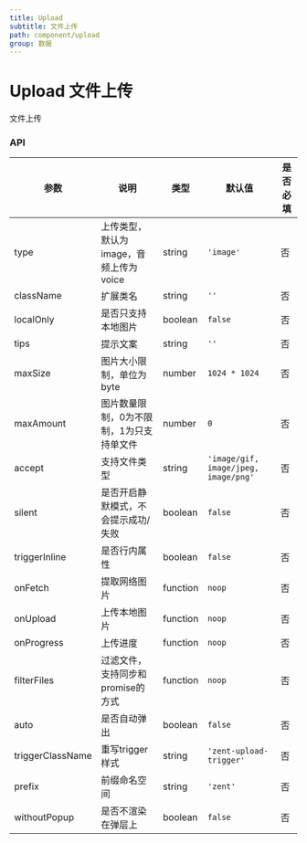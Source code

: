 ```yaml
---
title: Upload
subtitle: 文件上传
path: component/upload
group: 数据
---
```


# Upload 文件上传

文件上传

### API

| 参数 | 说明 | 类型 | 默认值 | 是否必填 |
|------|------|------|--------|--------|
| type | 上传类型，默认为image，音频上传为voice | string | `'image'` | 否 |
| className | 扩展类名 | string | `''` | 否 |
| localOnly | 是否只支持本地图片 | boolean | `false` | 否 |
| tips | 提示文案 | string | `''` | 否 |
| maxSize | 图片大小限制，单位为 byte | number | `1024 * 1024` | 否 |
| maxAmount | 图片数量限制，0为不限制，1为只支持单文件 | number | `0` | 否 |
| accept | 支持文件类型 | string | `'image/gif, image/jpeg, image/png'` | 否 |
| silent | 是否开启静默模式，不会提示成功/失败 | boolean | `false` | 否 |
| triggerInline | 是否行内属性 | boolean | `false` | 否 |
| onFetch | 提取网络图片 | function | `noop` | 否 |
| onUpload | 上传本地图片 | function | `noop` | 否 |
| onProgress | 上传进度 | function | `noop` | 否 |
| filterFiles | 过滤文件，支持同步和promise的方式 | function | `noop` | 否 |
| auto | 是否自动弹出 | boolean | `false` | 否 |
| triggerClassName | 重写trigger样式 | string | `'zent-upload-trigger'` | 否 |
| prefix | 前缀命名空间 | string | `'zent'` | 否 |
| withoutPopup | 是否不渲染在弹层上 | boolean | `false` | 否 |
